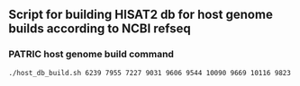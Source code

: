 ## Script for building HISAT2 db for host genome builds according to NCBI refseq
### PATRIC host genome build command
`./host_db_build.sh 6239 7955 7227 9031 9606 9544 10090 9669 10116 9823`

